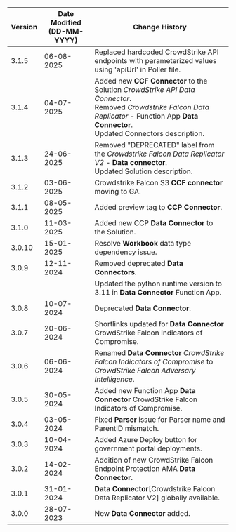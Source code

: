 | **Version** | **Date Modified (DD-MM-YYYY)** | **Change History**                                                             |
|-------------|--------------------------------|--------------------------------------------------------------------------------|
| 3.1.5       | 06-08-2025                     | Replaced hardcoded CrowdStrike API endpoints with parameterized values using 'apiUrl' in Poller file.|
| 3.1.4       | 04-07-2025                     | Added new **CCF Connector** to the Solution *CrowdStrike API Data Connector*.<br/>Removed *Crowdstrike Falcon Data Replicator* - Function App **Data Connector**.<br/>Updated Connectors description. |
| 3.1.3       | 24-06-2025                     | Removed "DEPRECATED" label from the *Crowdstrike Falcon Data Replicator V2* - **Data connector**. <br/> Updated Solution description.                                      |
| 3.1.2       | 03-06-2025                     | Crowdstrike Falcon S3 **CCF connector** moving to GA.                                    |
| 3.1.1       | 08-05-2025                     | Added preview tag to **CCP Connector**.                                    |
| 3.1.0       | 11-03-2025                     | Added new CCP **Data Connector** to the Solution.                                    |
| 3.0.10      | 15-01-2025                     | Resolve **Workbook** data type dependency issue.                                    |
| 3.0.9       | 12-11-2024                     | Removed deprecated **Data Connectors**.                                             |
|             |                                | Updated the python runtime version to 3.11 in **Data Connector** Function App.                                                                               |
| 3.0.8 	  | 10-07-2024 					   | Deprecated **Data Connector**. 										            |
| 3.0.7       | 20-06-2024                     | Shortlinks updated for **Data Connector** CrowdStrike Falcon Indicators of Compromise.                   |
| 3.0.6       | 06-06-2024                     | Renamed **Data Connector** *CrowdStrike Falcon Indicators of Compromise* to *CrowdStrike Falcon Adversary Intelligence*. |
| 3.0.5       | 30-05-2024                     | Added new Function App **Data Connector** CrowdStrike Falcon Indicators of Compromise.                   |
| 3.0.4       | 03-05-2024                     | Fixed **Parser** issue for Parser name and ParentID mismatch.                   |
| 3.0.3       | 10-04-2024                     | Added Azure Deploy button for government portal deployments.                    |
| 3.0.2       | 14-02-2024                     | Addition of new CrowdStrike Falcon Endpoint Protection AMA **Data Connector**.  |
| 3.0.1       | 31-01-2024                     | **Data Connector**[Crowdstrike Falcon Data Replicator V2] globally available.   |
| 3.0.0       | 28-07-2023                     | New **Data Connector** added.                                                   |  